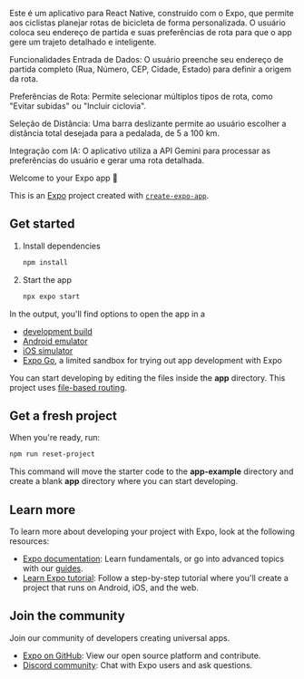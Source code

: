  Este é um aplicativo para React Native, construído com o Expo, que permite aos ciclistas planejar rotas de bicicleta de forma personalizada. O usuário coloca seu endereço de partida e suas preferências de rota para que o app gere um trajeto detalhado e inteligente.

 Funcionalidades
 Entrada de Dados: O usuário preenche seu endereço de partida completo (Rua, Número, CEP, Cidade, Estado) para definir a origem da rota.

 Preferências de Rota: Permite selecionar múltiplos tipos de rota, como "Evitar subidas" ou "Incluir ciclovia".

 Seleção de Distância: Uma barra deslizante permite ao usuário escolher a distância total desejada para a pedalada, de 5 a 100 km.

 Integração com IA: O aplicativo utiliza a API Gemini para processar as preferências do usuário e gerar uma rota detalhada.

 Welcome to your Expo app 👋

This is an [Expo](https://expo.dev) project created with [`create-expo-app`](https://www.npmjs.com/package/create-expo-app).

## Get started

1. Install dependencies

   ```bash
   npm install
   ```

2. Start the app

   ```bash
   npx expo start
   ```

In the output, you'll find options to open the app in a

- [development build](https://docs.expo.dev/develop/development-builds/introduction/)
- [Android emulator](https://docs.expo.dev/workflow/android-studio-emulator/)
- [iOS simulator](https://docs.expo.dev/workflow/ios-simulator/)
- [Expo Go](https://expo.dev/go), a limited sandbox for trying out app development with Expo

You can start developing by editing the files inside the **app** directory. This project uses [file-based routing](https://docs.expo.dev/router/introduction).

## Get a fresh project

When you're ready, run:

```bash
npm run reset-project
```

This command will move the starter code to the **app-example** directory and create a blank **app** directory where you can start developing.

## Learn more

To learn more about developing your project with Expo, look at the following resources:

- [Expo documentation](https://docs.expo.dev/): Learn fundamentals, or go into advanced topics with our [guides](https://docs.expo.dev/guides).
- [Learn Expo tutorial](https://docs.expo.dev/tutorial/introduction/): Follow a step-by-step tutorial where you'll create a project that runs on Android, iOS, and the web.

## Join the community

Join our community of developers creating universal apps.

- [Expo on GitHub](https://github.com/expo/expo): View our open source platform and contribute.
- [Discord community](https://chat.expo.dev): Chat with Expo users and ask questions.
